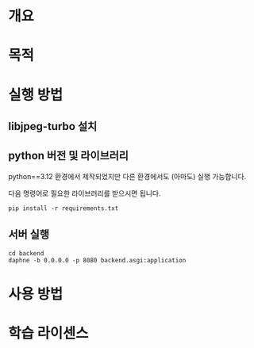 


# 개요

# 목적

# 실행 방법

## libjpeg-turbo 설치 



## python 버전 및 라이브러리
python==3.12 환경에서 제작되었지만 다른 환경에서도 (아마도) 실행 가능합니다.

다음 명령어로 필요한 라이브러리를 받으시면 됩니다.
```
pip install -r requirements.txt
```

## 서버 실행

```
cd backend
daphne -b 0.0.0.0 -p 8080 backend.asgi:application
```



# 사용 방법

# 학습 라이센스
